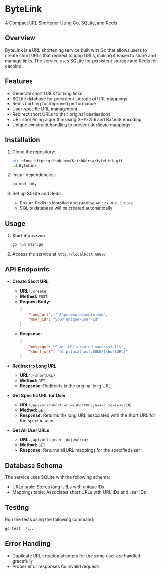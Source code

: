  # ByteLink

 A Compact URL Shortener Using Go, SQLite, and Redis

 ## Overview

 ByteLink is a URL shortening service built with Go that allows users to create short URLs that redirect to long URLs, making it easier to share and manage links. The service uses SQLite for persistent storage and Redis for caching.

 ## Features

 - Generate short URLs for long links
 - SQLite database for persistent storage of URL mappings
 - Redis caching for improved performance
 - User-specific URL management
 - Redirect short URLs to their original destinations
 - URL shortening algorithm using SHA-256 and Base58 encoding
 - Unique constraint handling to prevent duplicate mappings

 ## Installation

 1. Clone the repository:
    ```sh
    git clone https:github.com/KrishKoria/ByteLink.git
    cd ByteLink
    ```

 2. Install dependencies:
    ```sh
    go mod tidy
    ```

 3. Set up SQLite and Redis:
    - Ensure Redis is installed and running on `127.0.0.1:6379`
    - SQLite database will be created automatically

 ## Usage

 1. Start the server:
    ```sh
    go run main.go
    ```

 2. Access the service at `http://localhost:8080/`

 ## API Endpoints

 - **Create Short URL**
   - **URL:** `/create`
   - **Method:** `POST`
   - **Request Body:**
     ```json
     {
         "long_url": "https:www.example.com",
         "user_id": "your-unique-user-id"
     }
     ```
   - **Response:**
     ```json
     {
         "message": "Short URL created successfully",
         "short_url": "http:localhost:8080/{shortURL}"
     }
     ```

 - **Redirect to Long URL**
   - **URL:** `/{shortURL}`
   - **Method:** `GET`
   - **Response:** Redirects to the original long URL

 - **Get Specific URL for User**
   - **URL:** `/api/url?short_url={shortURL}&user_id={userID}`
   - **Method:** `GET`
   - **Response:** Returns the long URL associated with the short URL for the specific user

 - **Get All User URLs**
   - **URL:** `/api/urls?user_id={userID}`
   - **Method:** `GET`
   - **Response:** Returns all URL mappings for the specified user

 ## Database Schema

 The service uses SQLite with the following schema:
 - URLs table: Stores long URLs with unique IDs
 - Mappings table: Associates short URLs with URL IDs and user IDs

 ## Testing

 Run the tests using the following command:
 ```sh
 go test ./...
 ```

 ## Error Handling

 - Duplicate URL creation attempts for the same user are handled gracefully
 - Proper error responses for invalid requests